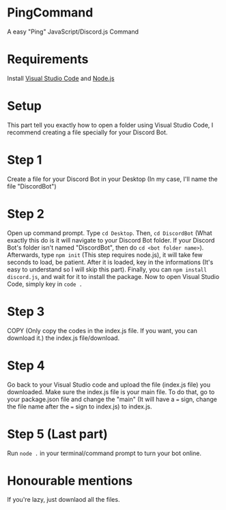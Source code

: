 # PingCommand
A easy "Ping" JavaScript/Discord.js Command

# Requirements
Install [Visual Studio Code](https://code.visualstudio.com/) and [Node.js](https://nodejs.org)

# Setup
This part tell you exactly how to open a folder using Visual Studio Code, I recommend creating a file specially for your Discord Bot. 

# Step 1
Create a file for your Discord Bot in your Desktop (In my case, I'll name the file "DiscordBot")

# Step 2
Open up command prompt. Type `cd Desktop`. Then, `cd DiscordBot` (What exactly this do is it will navigate to your Discord Bot folder. If your Discord Bot's folder isn't named "DiscordBot", then do `cd <bot folder name>`). Afterwards, type `npm init` (This step requires node.js), it will take few seconds to load, be patient. After it is loaded, key in the informations (It's easy to understand so I will skip this part). Finally, you can `npm install discord.js`, and wait for it to install the package. Now to open Visual Studio Code, simply key in `code .` 

# Step 3
COPY (Only copy the codes in the index.js file. If you want, you can download it.) the index.js file/download.

# Step 4
Go back to your Visual Studio code and upload the file (index.js file) you downloaded. Make sure the index.js file is your main file. To do that, go to your package.json file and change the "main" (It will have a `=` sign, change the file name after the `=` sign to index.js) to index.js. 

# Step 5 (Last part)
Run `node .` in your terminal/command prompt to turn your bot online.

# Honourable mentions
If you're lazy, just downlaod all the files.
